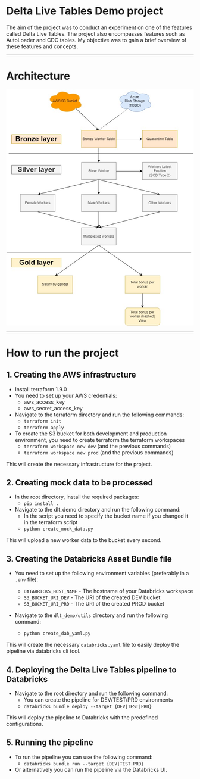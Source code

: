 # Delta Live Tables Demo project

The aim of the project was to conduct an experiment on one of the features called Delta Live Tables. The project also encompasses features such as AutoLoader and CDC tables. My objective was to gain a brief overview of these features and concepts.

---

# Architecture

![Architecture Diagram](assets/dlt_demo_architecture.jpg)

---

# How to run the project
## 1. Creating the AWS infrastructure
- Install terraform 1.9.0
- You need to set up your AWS credentials:
    - aws_access_key
    - aws_secret_access_key
- Navigate to the terraform directory and run the following commands:
    - `terraform init`
    - `terraform apply`
- To create the S3 bucket for both development and production environment, you need to create terraform the terraform workspaces
    - `terraform workspace new dev` (and the previous commands)
    - `terraform workspace new prod` (and the previous commands)

  
This will create the necessary infrastructure for the project.

## 2. Creating mock data to be processed

- In the root directory, install the required packages:
    - `pip install .`
- Navigate to the dlt_demo directory and run the following command:
    - In the script you need to specify the bucket name if you changed it in the terraform script
    - `python create_mock_data.py`


This will upload a new worker data to the bucket every second.

## 3. Creating the Databricks Asset Bundle file

- You need to set up the following environment variables (preferably in a `.env` file):
    - `DATABRICKS_HOST_NAME` - The hostname of your Databricks workspace
    - `S3_BUCKET_URI_DEV` - The URI of the created DEV bucket
    - `S3_BUCKET_URI_PRD` - The URI of the created PROD bucket

- Navigate to the `dlt_demo/utils` directory and run the following command:
    - `python create_dab_yaml.py`
  
This will create the necessary `databricks.yaml` file to easily deploy the pipeline via databricks cli tool. 


## 4. Deploying the Delta Live Tables pipeline to Databricks

- Navigate to the root directory and run the following command:
  - You can create the pipeline for DEV/TEST/PRD environments
  - `databricks bundle deploy --target {DEV|TEST|PRD}`

This will deploy the pipeline to Databricks with the predefined configurations.

## 5. Running the pipeline

- To run the pipeline you can use the following command:
  - `databricks bundle run --target {DEV|TEST|PRD}`
- Or alternatively you can run the pipeline via the Databricks UI.
